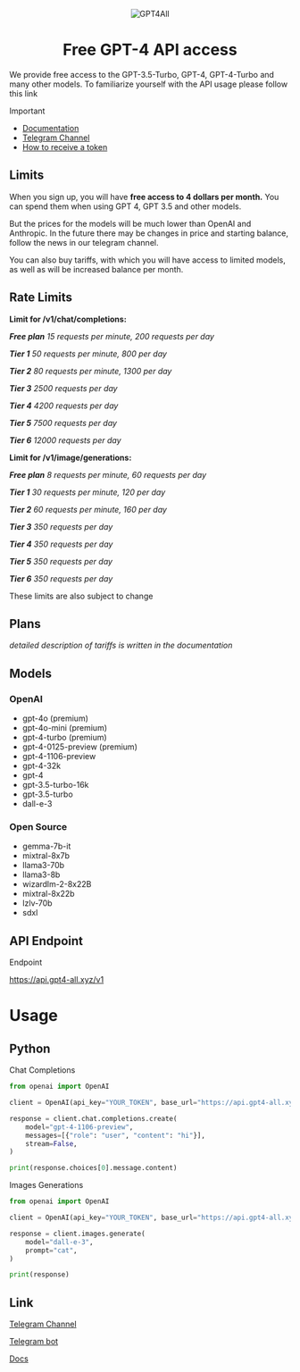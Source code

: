 <p align="center">
  <img src="https://readme-typing-svg.herokuapp.com?color=%2336BCF7&lines=GPT4ALL&font=Fira%20Code&center=true&width=380&height=50&duration=4000&pause=1000" alt="GPT4All">
</p>

<p align="center">
  <h1 align="center">Free GPT-4 API access</h1> 
</p>

We provide free access to the GPT-3.5-Turbo, GPT-4, GPT-4-Turbo and many other models.
To familiarize yourself with the API usage please follow this link

> [!IMPORTANT]
> - [Documentation](https://docs.gpt4-all.xyz)
> - [Telegram Channel](https://t.me/gpt4alltg)
> - [How to receive a token](https://docs.gpt4-all.xyz/main/receiving-a-api-token)

## Limits

When you sign up, you will have **free access to 4 dollars per month.** You can spend them when using GPT 4, GPT 3.5 and other models. 

But the prices for the models will be much lower than OpenAI and Anthropic. In the future there may be changes in price and starting balance, follow the news in our telegram channel. 

You can also buy tariffs, with which you will have access to limited models, as well as will be increased balance per month.

## Rate Limits
**Limit for /v1/chat/completions:**

***Free plan** 15 requests per minute, 200 requests per day* 

***Tier 1** 50 requests per minute, 800 per day* 

***Tier 2** 80 requests per minute, 1300 per day*

***Tier 3** 2500 requests per day*

***Tier 4** 4200 requests per day*

***Tier 5** 7500 requests per day*

***Tier 6** 12000 requests per day*


**Limit for /v1/image/generations:**

***Free plan** 8 requests per minute, 60 requests per day* 

***Tier 1** 30 requests per minute, 120 per day* 

***Tier 2** 60 requests per minute, 160 per day*

***Tier 3** 350 requests per day*

***Tier 4** 350 requests per day*

***Tier 5** 350 requests per day*

***Tier 6** 350 requests per day*

These limits are also subject to change

## Plans
*detailed description of tariffs is written in the documentation*

## Models
### OpenAI
- gpt-4o (premium)
- gpt-4o-mini (premium)
- gpt-4-turbo (premium)
- gpt-4-0125-preview (premium)
- gpt-4-1106-preview
- gpt-4-32k
- gpt-4
- gpt-3.5-turbo-16k
- gpt-3.5-turbo
- dall-e-3

### Open Source
- gemma-7b-it
- mixtral-8x7b
- llama3-70b
- llama3-8b
- wizardlm-2-8x22B
- mixtral-8x22b
- lzlv-70b
- sdxl

## API Endpoint
Endpoint

https://api.gpt4-all.xyz/v1

# Usage
## Python

Chat Completions
``` Python
from openai import OpenAI

client = OpenAI(api_key="YOUR_TOKEN", base_url="https://api.gpt4-all.xyz/v1")

response = client.chat.completions.create(
    model="gpt-4-1106-preview",
    messages=[{"role": "user", "content": "hi"}],
    stream=False,
)

print(response.choices[0].message.content)
```

Images Generations
``` Python
from openai import OpenAI

client = OpenAI(api_key="YOUR_TOKEN", base_url="https://api.gpt4-all.xyz/v1")

response = client.images.generate(
    model="dall-e-3",
    prompt="cat",
)

print(response)
```

## Link
[Telegram Channel](https://t.me/gpt4alltg)

[Telegram bot](https://t.me/gpt4all_robot)

[Docs](https://docs.gpt4all.pp.ua)
